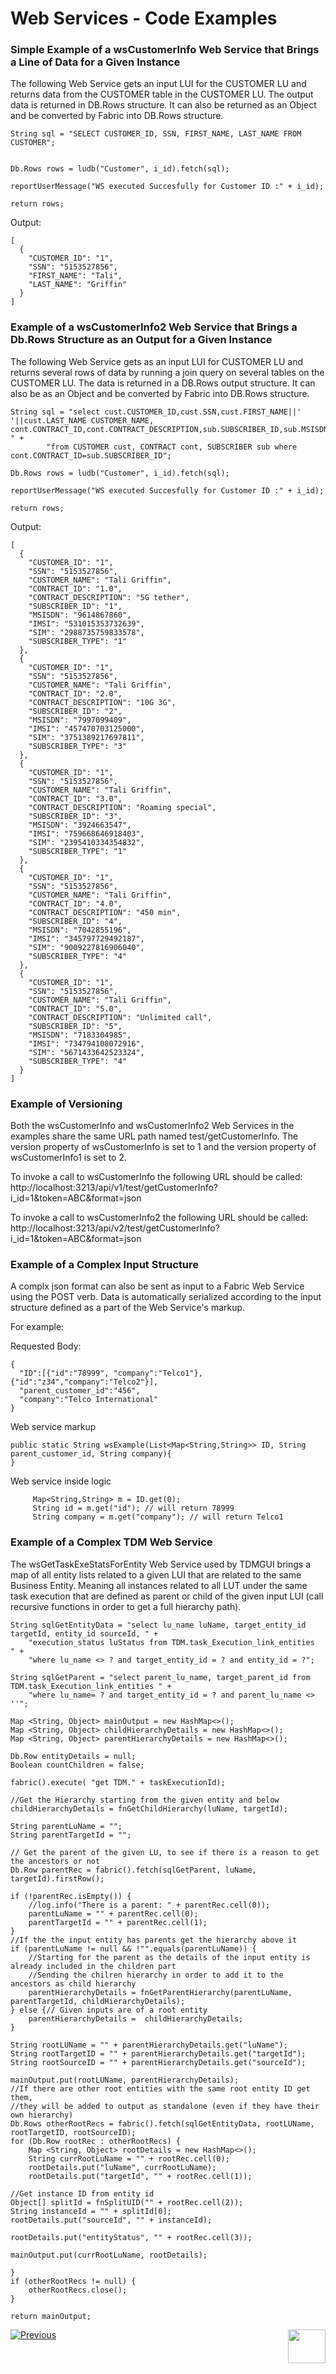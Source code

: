 # Web Services - Code Examples
### Simple Example of a wsCustomerInfo Web Service that Brings a Line of Data for a Given Instance  

The following Web Service gets an input LUI for the CUSTOMER LU and returns data from the CUSTOMER table in the CUSTOMER LU. The output data is returned in DB.Rows structure. It can also be returned as an Object and be converted by Fabric into DB.Rows structure.
```
String sql = "SELECT CUSTOMER_ID, SSN, FIRST_NAME, LAST_NAME FROM CUSTOMER";


Db.Rows rows = ludb("Customer", i_id).fetch(sql);

reportUserMessage("WS executed Succesfully for Customer ID :" + i_id);

return rows;
```

Output:

```
[
  {
    "CUSTOMER_ID": "1",
    "SSN": "5153527856",
    "FIRST_NAME": "Tali",
    "LAST_NAME": "Griffin"
  }
]
```

###  Example of a wsCustomerInfo2 Web Service that Brings a Db.Rows Structure as an Output for a Given Instance   

The following Web Service gets as an input LUI for CUSTOMER LU and returns several rows of data by running a join query on several tables on the CUSTOMER LU. The data is returned in a DB.Rows output structure. It can also be as an Object and be converted by Fabric into DB.Rows structure.

```
String sql = "select cust.CUSTOMER_ID,cust.SSN,cust.FIRST_NAME||' '||cust.LAST_NAME CUSTOMER_NAME, cont.CONTRACT_ID,cont.CONTRACT_DESCRIPTION,sub.SUBSCRIBER_ID,sub.MSISDN,sub.IMSI,sub.SIM,sub.SUBSCRIBER_TYPE " +
		"from CUSTOMER cust, CONTRACT cont, SUBSCRIBER sub where cont.CONTRACT_ID=sub.SUBSCRIBER_ID";

Db.Rows rows = ludb("Customer", i_id).fetch(sql);

reportUserMessage("WS executed Succesfully for Customer ID :" + i_id);

return rows;
```

Output:

```
[
  {
    "CUSTOMER_ID": "1",
    "SSN": "5153527856",
    "CUSTOMER_NAME": "Tali Griffin",
    "CONTRACT_ID": "1.0",
    "CONTRACT_DESCRIPTION": "5G tether",
    "SUBSCRIBER_ID": "1",
    "MSISDN": "9614867860",
    "IMSI": "531015353732639",
    "SIM": "2988735759833578",
    "SUBSCRIBER_TYPE": "1"
  },
  {
    "CUSTOMER_ID": "1",
    "SSN": "5153527856",
    "CUSTOMER_NAME": "Tali Griffin",
    "CONTRACT_ID": "2.0",
    "CONTRACT_DESCRIPTION": "10G 3G",
    "SUBSCRIBER_ID": "2",
    "MSISDN": "7997099409",
    "IMSI": "457470703125000",
    "SIM": "3751389217697811",
    "SUBSCRIBER_TYPE": "3"
  },
  {
    "CUSTOMER_ID": "1",
    "SSN": "5153527856",
    "CUSTOMER_NAME": "Tali Griffin",
    "CONTRACT_ID": "3.0",
    "CONTRACT_DESCRIPTION": "Roaming special",
    "SUBSCRIBER_ID": "3",
    "MSISDN": "3924663547",
    "IMSI": "759668646918403",
    "SIM": "2395410334354832",
    "SUBSCRIBER_TYPE": "1"
  },
  {
    "CUSTOMER_ID": "1",
    "SSN": "5153527856",
    "CUSTOMER_NAME": "Tali Griffin",
    "CONTRACT_ID": "4.0",
    "CONTRACT_DESCRIPTION": "450 min",
    "SUBSCRIBER_ID": "4",
    "MSISDN": "7042855196",
    "IMSI": "345797729492187",
    "SIM": "9009227816906040",
    "SUBSCRIBER_TYPE": "4"
  },
  {
    "CUSTOMER_ID": "1",
    "SSN": "5153527856",
    "CUSTOMER_NAME": "Tali Griffin",
    "CONTRACT_ID": "5.0",
    "CONTRACT_DESCRIPTION": "Unlimited call",
    "SUBSCRIBER_ID": "5",
    "MSISDN": "7183304985",
    "IMSI": "734794108072916",
    "SIM": "5671433642523324",
    "SUBSCRIBER_TYPE": "4"
  }
]
```

### Example of Versioning

Both the wsCustomerInfo and wsCustomerInfo2 Web Services in the examples share the same URL path named test/getCustomerInfo. The version property of wsCustomerInfo is set to 1 and the version property of wsCustomerInfo1 is set to 2.

To invoke a call to wsCustomerInfo the following URL should be called: http://localhost:3213/api/v1/test/getCustomerInfo?i_id=1&token=ABC&format=json

To invoke a call to wsCustomerInfo2 the following URL should be called: http://localhost:3213/api/v2/test/getCustomerInfo?i_id=1&token=ABC&format=json

### Example of a Complex Input Structure
A complx json format can also be sent as input to a Fabric Web Service using the POST verb. Data is automatically serialized according to the input structure defined as a part of the Web Service's markup.

For example:

Requested Body:
```
{
  "ID":[{"id":"78999", "company":"Telco1"},{"id":"z34","company":"Telco2"}],
  "parent_customer_id":"456",
  "company":"Telco International"
}
```
Web service markup
```
public static String wsExample(List<Map<String,String>> ID, String parent_customer_id, String company){
}
```
Web service inside logic 
```
     Map<String,String> m = ID.get(0);
     String id = m.get("id"); // will return 78999
     String company = m.get("company"); // will return Telco1
```


### Example of a Complex TDM Web Service 

The wsGetTaskExeStatsForEntity Web Service used by TDMGUI brings a map of all entity lists related to a given LUI that are related to the same Business Entity. Meaning all instances related to all LUT under the same task execution that are defined as parent or child of the given input LUI (call recursive functions in order to get a full hierarchy path).

```
String sqlGetEntityData = "select lu_name luName, target_entity_id targetId, entity_id sourceId, " +
	"execution_status luStatus from TDM.task_Execution_link_entities  " +
	"where lu_name <> ? and target_entity_id = ? and entity_id = ?";

String sqlGetParent = "select parent_lu_name, target_parent_id from TDM.task_Execution_link_entities " +
	"where lu_name= ? and target_entity_id = ? and parent_lu_name <> ''";

Map <String, Object> mainOutput = new HashMap<>();
Map <String, Object> childHierarchyDetails = new HashMap<>();
Map <String, Object> parentHierarchyDetails = new HashMap<>();
	
Db.Row entityDetails = null;
Boolean countChildren = false;
		
fabric().execute( "get TDM." + taskExecutionId);

//Get the Hierarchy starting from the given entity and below
childHierarchyDetails = fnGetChildHierarchy(luName, targetId);

String parentLuName = "";
String parentTargetId = "";
		
// Get the parent of the given LU, to see if there is a reason to get the ancestors or not
Db.Row parentRec = fabric().fetch(sqlGetParent, luName, targetId).firstRow();

if (!parentRec.isEmpty()) {
	//log.info("There is a parent: " + parentRec.cell(0));
	parentLuName = "" + parentRec.cell(0);
	parentTargetId = "" + parentRec.cell(1);
}
//If the the input entity has parents get the hierarchy above it
if (parentLuName != null && !"".equals(parentLuName)) {
	//Starting for the parent as the details of the input entity is already included in the children part
	//Sending the chilren hierarchy in order to add it to the ancestors as child hierarchy
	parentHierarchyDetails = fnGetParentHierarchy(parentLuName, parentTargetId, childHierarchyDetails);
} else {// Given inputs are of a root entity
	parentHierarchyDetails =  childHierarchyDetails;
}

String rootLUName = "" + parentHierarchyDetails.get("luName");
String rootTargetID = "" + parentHierarchyDetails.get("targetId");
String rootSourceID = "" + parentHierarchyDetails.get("sourceId");

mainOutput.put(rootLUName, parentHierarchyDetails);
//If there are other root entities with the same root entity ID get them, 
//they will be added to output as standalone (even if they have their own hierarchy)
Db.Rows otherRootRecs = fabric().fetch(sqlGetEntityData, rootLUName, rootTargetID, rootSourceID);
for (Db.Row rootRec : otherRootRecs) {
	Map <String, Object> rootDetails = new HashMap<>();
	String currRootLuName = "" + rootRec.cell(0);
	rootDetails.put("luName", currRootLuName);
	rootDetails.put("targetId", "" + rootRec.cell(1));
	
//Get instance ID from entity id
Object[] splitId = fnSplitUID("" + rootRec.cell(2));
String instanceId = "" + splitId[0];
rootDetails.put("sourceId", "" + instanceId);

rootDetails.put("entityStatus", "" + rootRec.cell(3));

mainOutput.put(currRootLuName, rootDetails);

}
if (otherRootRecs != null) {
	otherRootRecs.close();
}

return mainOutput;
```

[![Previous](/articles/images/Previous.png)](/articles/15_web_services/05_edit_web_service_code.md)[<img align="right" width="60" height="54" src="/articles/images/Next.png">](/articles/15_web_services/07_deploy_web_services_from_fabric_studio.md)
